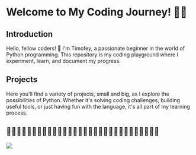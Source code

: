 # Welcome to My Coding Journey! 🚀🚀

## Introduction

Hello, fellow coders! 👋 I'm Timofey, a passionate beginner in the world of Python programming. This repository is my coding playground where I experiment, learn, and document my progress.

## Projects

Here you'll find a variety of projects, small and big, as I explore the possibilities of Python. Whether it's solving coding challenges, building useful tools, or just having fun with the language, it's all part of my learning process.

## 🐍✨🐍✨🐍✨🐍✨🐍✨🐍✨🐍✨🐍✨🐍✨🐍✨🐍✨🐍✨🐍✨🐍✨🐍✨

![](https://media.giphy.com/media/7E8NRbMDLs8PLhikfT/giphy.gif)
